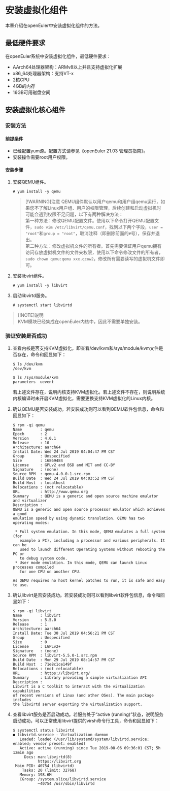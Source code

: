# 安装虚拟化组件

本章介绍在openEuler中安装虚拟化组件的方法。

## 最低硬件要求

在openEuler系统中安装虚拟化组件，最低硬件要求：

- AArch64处理器架构：ARMv8以上并且支持虚拟化扩展
- x86\_64处理器架构：支持VT-x
- 2核CPU
- 4GB的内存
- 16GB可用磁盘空间

## 安装虚拟化核心组件

### 安装方法

#### 前提条件

- 已经配置yum源。配置方式请参见《openEuler 21.03 管理员指南》。
- 安装操作需要root用户权限。

#### 安装步骤

1. 安装QEMU组件。

    ``` shell
    # yum install -y qemu
    ```

    >[!WARNING]注意 
    >QEMU组件默认以用户qemu和用户组qemu运行，如果您不了解Linux用户组、用户的权限管理，后续创建和启动虚拟机时可能会遇到权限不足问题，以下有两种解决方法：  
    >第一种方法：修改QEMU配置文件。使用以下命令打开QEMU配置文件，`sudo vim /etc/libvirt/qemu.conf`，找到以下两个字段，`user = "root"`和`group = "root"`，取消注释（即删除前面的`#`号），保存并退出。  
    >第二种方法：修改虚拟机文件的所有者。首先需要保证用户qemu拥有访问存放虚拟机文件的文件夹权限，使用以下命令修改文件的所有者，`sudo chown qemu:qemu xxx.qcow2`，修改所有需要读写的虚拟机文件即可。  

2. 安装libvirt组件。

    ``` shell
    # yum install -y libvirt
    ```

3. 启动libvirtd服务。

    ``` shell
    # systemctl start libvirtd
    ```

>[!NOTE]说明   
>KVM模块已经集成在openEuler内核中，因此不需要单独安装。  

### 验证安装是否成功

1. 查看内核是否支持KVM虚拟化，即查看/dev/kvm和/sys/module/kvm文件是否存在，命令和回显如下：

    ``` shell
    $ ls /dev/kvm
    /dev/kvm
    ```

    ``` shell
    $ ls /sys/module/kvm
    parameters  uevent
    ```

    若上述文件存在，说明内核支持KVM虚拟化。若上述文件不存在，则说明系统内核编译时未开启KVM虚拟化，需要更换支持KVM虚拟化的Linux内核。

2. 确认QEMU是否安装成功。若安装成功则可以看到QEMU软件包信息，命令和回显如下：

    ``` shell
    $ rpm -qi qemu
    Name        : qemu
    Epoch       : 2
    Version     : 4.0.1
    Release     : 10
    Architecture: aarch64
    Install Date: Wed 24 Jul 2019 04:04:47 PM CST
    Group       : Unspecified
    Size        : 16869484
    License     : GPLv2 and BSD and MIT and CC-BY
    Signature   : (none)
    Source RPM  : qemu-4.0.0-1.src.rpm
    Build Date  : Wed 24 Jul 2019 04:03:52 PM CST
    Build Host  : localhost
    Relocations : (not relocatable)
    URL         : http://www.qemu.org
    Summary     : QEMU is a generic and open source machine emulator and virtualizer
    Description :
    QEMU is a generic and open source processor emulator which achieves a good
    emulation speed by using dynamic translation. QEMU has two operating modes:
    
     * Full system emulation. In this mode, QEMU emulates a full system (for
       example a PC), including a processor and various peripherals. It can be
       used to launch different Operating Systems without rebooting the PC or
       to debug system code.
     * User mode emulation. In this mode, QEMU can launch Linux processes compiled
       for one CPU on another CPU.
    
    As QEMU requires no host kernel patches to run, it is safe and easy to use.
    ```

3. 确认libvirt是否安装成功。若安装成功则可以看到libvirt软件包信息，命令和回显如下：

    ``` shell
    $ rpm -qi libvirt
    Name        : libvirt
    Version     : 5.5.0
    Release     : 1
    Architecture: aarch64
    Install Date: Tue 30 Jul 2019 04:56:21 PM CST
    Group       : Unspecified
    Size        : 0
    License     : LGPLv2+
    Signature   : (none)
    Source RPM  : libvirt-5.5.0-1.src.rpm
    Build Date  : Mon 29 Jul 2019 08:14:57 PM CST
    Build Host  : 71e8c1ce149f
    Relocations : (not relocatable)
    URL         : https://libvirt.org/
    Summary     : Library providing a simple virtualization API
    Description :
    Libvirt is a C toolkit to interact with the virtualization capabilities
    of recent versions of Linux (and other OSes). The main package includes
    the libvirtd server exporting the virtualization support.
    ```

4. 查看libvirt服务是否启动成功。若服务处于“active (running)”状态，说明服务启动成功，可以正常使用libvirt提供的virsh命令行工具，命令和回显如下：

    ``` shell
    $ systemctl status libvirtd
    ● libvirtd.service - Virtualization daemon
       Loaded: loaded (/usr/lib/systemd/system/libvirtd.service; enabled; vendor preset: enabled)
       Active: active (running) since Tue 2019-08-06 09:36:01 CST; 5h 12min ago
         Docs: man:libvirtd(8)
               https://libvirt.org
     Main PID: 40754 (libvirtd)
        Tasks: 20 (limit: 32768)
       Memory: 198.6M
       CGroup: /system.slice/libvirtd.service
               ─40754 /usr/sbin/libvirtd
    
    ```
